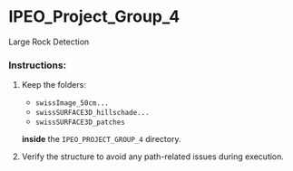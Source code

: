 # IPEO_Project_Group_4
Large Rock Detection



### Instructions:
1. Keep the folders:
   - `swissImage_50cm...`
   - `swissSURFACE3D_hillschade...`
   - `swissSURFACE3D_patches`
   
   **inside** the `IPEO_PROJECT_GROUP_4` directory.
   
2. Verify the structure to avoid any path-related issues during execution.

